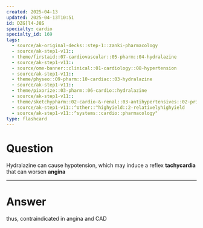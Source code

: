 ```yaml
---
created: 2025-04-13
updated: 2025-04-13T10:51
id: DZG[l4-J8S
specialty: cardio
specialty_id: 169
tags:
  - source/ak-original-decks::step-1::zanki-pharmacology
  - source/ak-step1-v11::
  - theme/firstaid::07-cardiovascular::05-pharm::04-hydralazine
  - source/ak-step1-v11::
  - source/ome-banner::clinical::01-cardiology::08-hypertension
  - source/ak-step1-v11::
  - theme/physeo::09-pharm::10-cardiac::03-hydralazine
  - source/ak-step1-v11::
  - theme/pixorize::03-pharm::06-cardio::hydralazine
  - source/ak-step1-v11::
  - theme/sketchypharm::02-cardio-&-renal::03-antihypertensives::02-primary-hypertension-&-hypertensive-emergency
  - source/ak-step1-v11::^other::^highyield::2-relativelyhighyield
  - source/ak-step1-v11::^systems::cardio::pharmacology"
type: flashcard
---
```


# Question
Hydralazine can cause hypotension, which may induce a reflex **tachycardia** that can worsen **angina**

---

# Answer
thus, contraindicated in angina and CAD